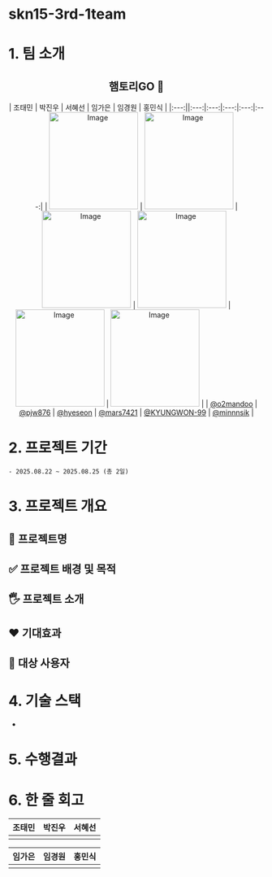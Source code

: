 # skn15-3rd-1team


# 1. 팀 소개

<div align="center">

## 햄토리GO 🐹



| 조태민 | 박진우 | 서혜선 | 임가은 | 임경원 | 홍민식 |
|:---:||:---:|:---:|:---:|:---:|:---:|
| <img width="175" height="191" alt="Image" src="https://github.com/user-attachments/assets/f4e37d90-54e7-412f-9eb0-6c94ffd08170" /> | <img width="175" height="191" alt="Image" src="https://github.com/user-attachments/assets/6ec5c5be-b7dc-4b77-84f8-73eae0735138" /> | <img width="175" height="191" alt="Image" src="https://github.com/user-attachments/assets/98f8c5b4-eaf1-44f1-ac6f-c90be49f40fb" /> | <img width="175" height="191" alt="Image" src="https://github.com/user-attachments/assets/48f3f3e0-5118-4c93-b7c1-4302fd0c6803" /> | <img width="175" height="191" alt="Image" src="https://github.com/user-attachments/assets/b5ad3ea4-cdde-4ad8-bde3-8237cdd6cae0" /> | <img width="175" height="191" alt="Image" src="https://github.com/user-attachments/assets/84179981-6f18-4ad5-adab-9a7216a254c5" /> |
| [@o2mandoo](https://github.com/o2mandoo) | [@pjw876](https://github.com/pjw876) | [@hyeseon](https://github.com/hyeseon7135) | [@mars7421](https://github.com/mars7421) | [@KYUNGWON-99](https://github.com/KYUNGWON-99) | [@minnnsik](https://github.com/minnnsik) |



</div>


# 2. 프로젝트 기간
	- 2025.08.22 ~ 2025.08.25 (총 2일)

# 3. 프로젝트 개요

## 📕 프로젝트명


## ✅ 프로젝트 배경 및 목적


## 🖐️ 프로젝트 소개

## ❤️ 기대효과

## 👤 대상 사용자



# 4. 기술 스택

 - 


# 5. 수행결과




# 6. 한 줄 회고

|조태민|박진우|서혜선|
|----|---|---|
|  |  |  |



|임가은|임경원|홍민식|
|----|---|---|
|  |  |  |



